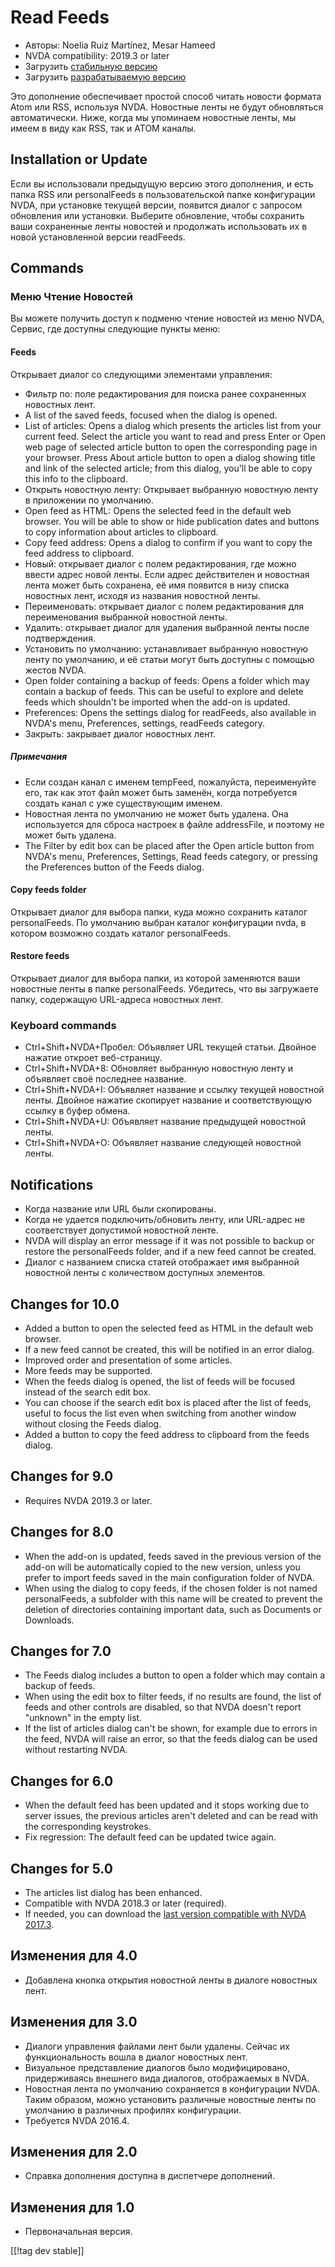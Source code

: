 # Read Feeds #

* Авторы: Noelia Ruiz Martínez, Mesar Hameed
* NVDA compatibility: 2019.3 or later
* Загрузить [стабильную версию][1]
* Загрузить [разрабатываемую версию][2]


Это дополнение обеспечивает простой способ читать новости формата Atom или
RSS, используя NVDA.  Новостные ленты не будут обновляться автоматически.
Ниже, когда мы упоминаем новостные ленты, мы имеем в виду как RSS, так и
ATOM каналы.

## Installation or Update ##

Если вы использовали предыдущую версию этого дополнения, и есть папка RSS
или personalFeeds в пользовательской папке конфигурации NVDA, при установке
текущей версии, появится диалог с запросом  обновления или
установки. Выберите обновление, чтобы сохранить ваши сохраненные ленты
новостей и продолжать использовать их в новой установленной версии
readFeeds.

## Commands ##

### Меню Чтение Новостей ###

Вы можете получить доступ к подменю чтение новостей из меню NVDA, Сервис,
где доступны следующие пункты меню:

#### Feeds ####

Открывает диалог со следующими элементами управления:

* Фильтр по: поле редактирования для поиска ранее сохраненных новостных
  лент.
* A list of the saved feeds, focused when the dialog is opened.
* List of articles: Opens a dialog which presents the articles list from
  your current feed. Select the article you want to read and press Enter or
  Open web page of selected article button to open the corresponding page in
  your browser. Press About article button to open a dialog showing title
  and link of the selected article; from this dialog, you'll be able to copy
  this info to the clipboard.
* Открыть новостную ленту: Открывает выбранную новостную ленту в приложении
  по умолчанию.
* Open feed as HTML: Opens the selected feed in the default web browser. You
  will be able to show or hide publication dates and buttons to copy
  information about articles to clipboard.
* Copy feed address: Opens a dialog to confirm if you want to copy the feed
  address to clipboard.
* Новый: открывает диалог с полем редактирования, где можно ввести адрес
  новой ленты. Если адрес действителен и новостная лента может быть
  сохранена, её имя появится в низу списка новостных лент, исходя из
  названия новостной ленты.
* Переименовать: открывает диалог с полем редактирования для переименования
  выбранной новостной ленты.
* Удалить: открывает диалог для удаления выбранной ленты после
  подтверждения.
* Установить по умолчанию: устанавливает выбранную новостную ленту по
  умолчанию, и её статьи могут быть доступны с помощью жестов NVDA.
* Open folder containing a backup of feeds: Opens a folder which may contain
  a backup of feeds. This can be useful to explore and delete feeds which
  shouldn't be imported when the add-on is updated.
* Preferences: Opens the settings dialog for readFeeds, also available in
  NVDA's menu, Preferences, settings, readFeeds category.
* Закрыть: закрывает диалог новостных лент.

##### Примечания #####

* Если создан канал с именем tempFeed, пожалуйста, переименуйте его, так как
  этот файл может быть заменён, когда потребуется создать канал с  уже
  существующим именем.
* Новостная лента по умолчанию не может быть удалена. Она используется для
  сброса настроек в файле addressFile, и поэтому не может быть удалена.
* The Filter by edit box can be placed after the Open article button from
  NVDA's menu, Preferences, Settings, Read feeds category, or pressing the
  Preferences button of the Feeds dialog.

#### Copy feeds folder ####

Открывает диалог для выбора папки, куда можно сохранить каталог
personalFeeds. По умолчанию выбран каталог конфигурации nvda, в котором
возможно создать каталог personalFeeds.

#### Restore feeds ####

Открывает диалог для выбора папки, из которой заменяются ваши новостные
ленты в папке personalFeeds. Убедитесь, что вы загружаете папку, содержащую
URL-адреса новостных лент.

### Keyboard commands ###

* Ctrl+Shift+NVDA+Пробел: Объявляет URL текущей статьи. Двойное нажатие
  откроет веб-страницу.
* Ctrl+Shift+NVDA+8: Обновляет выбранную новостную ленту и объявляет своё
  последнее название.
* Ctrl+Shift+NVDA+I: Объявляет название и ссылку текущей новостной
  ленты. Двойное нажатие скопирует название и соответствующую ссылку в буфер
  обмена.
* Ctrl+Shift+NVDA+U: Объявляет название предыдущей новостной ленты.
* Ctrl+Shift+NVDA+O: Объявляет название следующей новостной ленты.

## Notifications ##

* Когда название или URL были скопированы.
* Когда не удается подключить/обновить ленту, или URL-адрес не соответствует
  допустимой новостной ленте.
* NVDA will display an error message if it was not possible to backup or
  restore the personalFeeds folder, and if a new feed cannot be created.
* Диалог с названием списка статей отображает имя выбранной новостной ленты
  с количеством доступных элементов.

## Changes for 10.0 ##

* Added a button to open the selected feed as HTML in the default web
  browser.
* If a new feed cannot be created, this will be notified in an error dialog.
* Improved order and presentation of some articles.
* More feeds may be supported.
* When the feeds dialog is opened, the list of feeds will be focused instead
  of the search edit box.
* You can choose if the search edit box is placed after the list of feeds,
  useful to focus the list even when switching from another window without
  closing the Feeds dialog.
* Added a button to copy the feed address to clipboard from the feeds
  dialog.

## Changes for 9.0 ##

* Requires NVDA 2019.3 or later.

## Changes for 8.0 ##

* When the add-on is updated, feeds saved in the previous version of the
  add-on will be automatically copied to the new version, unless you prefer
  to import feeds saved in the main configuration folder of NVDA.
* When using the dialog to copy feeds, if the chosen folder is not named
  personalFeeds, a subfolder with this name will be created to prevent the
  deletion of directories containing important data, such as Documents or
  Downloads.

## Changes for 7.0 ##

* The Feeds dialog includes a button to open a folder which may contain a
  backup of feeds.
* When using the edit box to filter feeds, if no results are found, the list
  of feeds and other controls are disabled, so that NVDA doesn't report
  "unknown" in the empty list.
* If the list of articles dialog can't be shown, for example due to errors
  in the feed, NVDA will raise an error, so that the feeds dialog can be
  used without restarting NVDA.

## Changes for 6.0 ##

* When the default feed has been updated and it stops working due to server
  issues, the previous articles aren't deleted and can be read with the
  corresponding keystrokes.
* Fix regression: The default feed can be updated twice again.

## Changes for 5.0 ##

* The articles list dialog has been enhanced.
* Compatible with NVDA 2018.3 or later (required).
* If needed, you can download the [last version compatible with NVDA
  2017.3][3].

## Изменения для 4.0 ##

* Добавлена кнопка открытия новостной ленты в диалоге новостных лент.

## Изменения для 3.0 ##

* Диалоги управления файлами лент были удалены. Сейчас их функциональность
  вошла в диалог новостных лент.
* Визуальное представление диалогов было модифицировано, придерживаясь
  внешнего вида диалогов, отображаемых в NVDA.
* Новостная лента по умолчанию сохраняется в конфигурации NVDA. Таким
  образом, можно установить различные новостные ленты по умолчанию в
  различных профилях конфигурации.
* Требуется NVDA 2016.4.

## Изменения для 2.0 ##

* Справка дополнения доступна в диспетчере дополнений.

## Изменения для 1.0 ##

* Первоначальная версия.

[[!tag dev stable]]

[1]: https://addons.nvda-project.org/files/get.php?file=rf

[2]: https://addons.nvda-project.org/files/get.php?file=rf-dev

[3]: https://addons.nvda-project.org/files/get.php?file=rf-o
